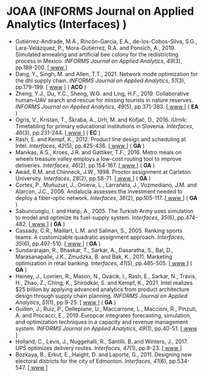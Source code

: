 # JOAA (INFORMS Journal on Applied Analytics (Interfaces) )

* Gutiérrez-Andrade, M.Á., Rincón-García, E.A., de-los-Cobos-Silva, S.G., Lara-Velázquez, P., Mora-Gutiérrez, R.A. and Ponsich, A., 2019. Simulated annealing and artificial bee colony for the redistricting process in Mexico. *INFORMS Journal on Applied Analytics*, *49*(3), pp.189-200. [[ www ](https://pubsonline.informs.org/doi/abs/10.1287/inte.2019.0992)]
* Dang, Y., Singh, M. and Allen, T.T., 2021. Network mode optimization for the dhl supply chain. *INFORMS Journal on Applied Analytics*, *51*(3), pp.179-199. [ [www](https://pubsonline.informs.org/doi/abs/10.1287/inte.2020.1046) ] ( **ACO** )
* Zheng, Y.J., Du, Y.C., Sheng, W.G. and Ling, H.F., 2019. Collaborative human–UAV search and rescue for missing tourists in nature reserves. *INFORMS Journal on Applied Analytics*, *49*(5), pp.371-383. [[ www ](https://pubsonline.informs.org/doi/abs/10.1287/inte.2019.1000#)] ( **EA** )
* Ogris, V., Kristan, T., Škraba, A., Urh, M. and Kofjač, D., 2016. iUrnik: Timetabling for primary educational institutions in Slovenia. *Interfaces*, *46*(3), pp.231-244. [[ www ](https://pubsonline.informs.org/doi/abs/10.1287/inte.2016.0846)]  ( **EC** )
* Rash, E. and Kempf, K., 2012. Product line design and scheduling at Intel. *Interfaces*, *42*(5), pp.425-436. [[ www ](https://pubsonline.informs.org/doi/abs/10.1287/inte.1120.0641)]  ( **GA** )
* Manikas, A.S., Kroes, J.R. and Gattiker, T.F., 2016. Metro meals on wheels treasure valley employs a low-cost routing tool to improve deliveries. *Interfaces*, *46*(2), pp.154-167. [[ www ](https://pubsonline.informs.org/doi/abs/10.1287/inte.2015.0835)]  ( **GA** )
* Awad, R.M. and Chinneck, J.W., 1998. Proctor assignment at Carleton University. *Interfaces*, *28*(2), pp.58-71. [[ www ](https://pubsonline.informs.org/doi/abs/10.1287/inte.28.2.58)]  ( **GA** )
* Cortes, P., Muñuzuri, J., Onieva, L., Larrañeta, J., Vozmediano, J.M. and Alarcon, J.C., 2006. Andalucía assesses the investment needed to deploy a fiber-optic network. *Interfaces*, *36*(2), pp.105-117. [[ www ](https://pubsonline.informs.org/doi/abs/10.1287/inte.1050.0167)]  ( **GA** )
* Sabuncuoglu, I. and Hatip, A., 2005. The Turkish Army uses simulation to model and optimize its fuel-supply system. *Interfaces*, *35*(6), pp.474-482. [[ www ](https://pubsonline.informs.org/doi/abs/10.1287/inte.1050.0173)]  ( **GA** )
* Cassady, C.R., Maillart, L.M. and Salman, S., 2005. Ranking sports teams: A customizable quadratic assignment approach. *Interfaces*, *35*(6), pp.497-510. [[ www ](https://pubsonline.informs.org/doi/abs/10.1287/inte.1050.0171)]  ( **GA** )
* Sundararajan, R., Bhaskar, T., Sarkar, A., Dasaratha, S., Bal, D., Marasanapalle, J.K., Zmudzka, B. and Bak, K., 2011. Marketing optimization in retail banking. *Interfaces*, *41*(5), pp.485-505.  [[ www ](https://pubsonline.informs.org/doi/abs/10.1287/inte.1110.0597)]  ( **GA** )
* Heiney, J., Lovrien, R., Mason, N., Ovacik, I., Rash, E., Sarkar, N., Travis, H., Zhao, Z., Ching, K., Shirodkar, S. and Kempf, K., 2021. Intel realizes $25 billion by applying advanced analytics from product architecture design through supply chain planning. *INFORMS Journal on Applied Analytics*, *51*(1), pp.9-25. [ [ www ](https://pubsonline.informs.org/doi/abs/10.1287/inte.2020.1067)]  ( **GA** )
* Guillen, J., Ruiz, P., Dellepiane, U., Maccarrone, L., Maccioni, R., Pinzuti, A. and Procacci, E., 2019. Europcar integrates forecasting, simulation, and optimization techniques in a capacity and revenue management system. *INFORMS Journal on Applied Analytics*, *49*(1), pp.40-51. [[ www ](https://pubsonline.informs.org/doi/abs/10.1287/inte.2018.0970)] 
* Holland, C., Levis, J., Nuggehalli, R., Santilli, B. and Winters, J., 2017. UPS optimizes delivery routes. *Interfaces*, *47*(1), pp.8-23. [[ www ](https://pubsonline.informs.org/doi/abs/10.1287/inte.2016.0875)] 
* Bozkaya, B., Erkut, E., Haight, D. and Laporte, G., 2011. Designing new electoral districts for the city of Edmonton. *Interfaces*, *41*(6), pp.534-547. [[ www ](https://pubsonline.informs.org/doi/abs/10.1287/inte.1110.0544)] 
